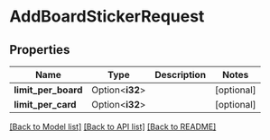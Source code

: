 # AddBoardStickerRequest

## Properties

Name | Type | Description | Notes
------------ | ------------- | ------------- | -------------
**limit_per_board** | Option<**i32**> |  | [optional]
**limit_per_card** | Option<**i32**> |  | [optional]

[[Back to Model list]](../README.md#documentation-for-models) [[Back to API list]](../README.md#documentation-for-api-endpoints) [[Back to README]](../README.md)


